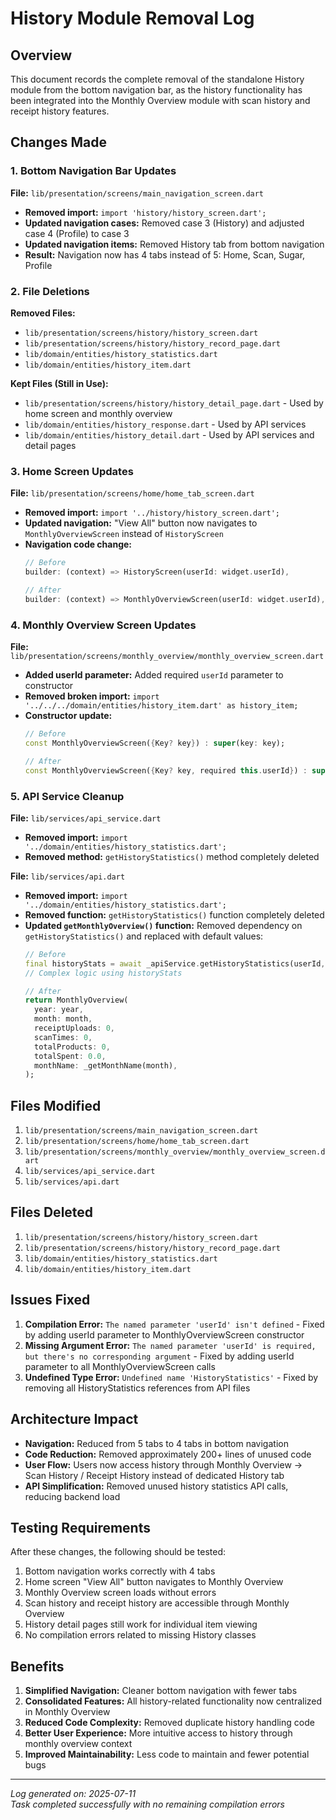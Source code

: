 # History Module Removal Log

## Overview
This document records the complete removal of the standalone History module from the bottom navigation bar, as the history functionality has been integrated into the Monthly Overview module with scan history and receipt history features.

## Changes Made

### 1. Bottom Navigation Bar Updates

**File:** `lib/presentation/screens/main_navigation_screen.dart`

- **Removed import:** `import 'history/history_screen.dart';`
- **Updated navigation cases:** Removed case 3 (History) and adjusted case 4 (Profile) to case 3
- **Updated navigation items:** Removed History tab from bottom navigation
- **Result:** Navigation now has 4 tabs instead of 5: Home, Scan, Sugar, Profile

### 2. File Deletions

**Removed Files:**
- `lib/presentation/screens/history/history_screen.dart`
- `lib/presentation/screens/history/history_record_page.dart`
- `lib/domain/entities/history_statistics.dart`
- `lib/domain/entities/history_item.dart`

**Kept Files (Still in Use):**
- `lib/presentation/screens/history/history_detail_page.dart` - Used by home screen and monthly overview
- `lib/domain/entities/history_response.dart` - Used by API services
- `lib/domain/entities/history_detail.dart` - Used by API services and detail pages

### 3. Home Screen Updates

**File:** `lib/presentation/screens/home/home_tab_screen.dart`

- **Removed import:** `import '../history/history_screen.dart';`
- **Updated navigation:** "View All" button now navigates to `MonthlyOverviewScreen` instead of `HistoryScreen`
- **Navigation code change:**
  ```dart
  // Before
  builder: (context) => HistoryScreen(userId: widget.userId),
  
  // After  
  builder: (context) => MonthlyOverviewScreen(userId: widget.userId),
  ```

### 4. Monthly Overview Screen Updates

**File:** `lib/presentation/screens/monthly_overview/monthly_overview_screen.dart`

- **Added userId parameter:** Added required `userId` parameter to constructor
- **Removed broken import:** `import '../../../domain/entities/history_item.dart' as history_item;`
- **Constructor update:**
  ```dart
  // Before
  const MonthlyOverviewScreen({Key? key}) : super(key: key);
  
  // After
  const MonthlyOverviewScreen({Key? key, required this.userId}) : super(key: key);
  ```

### 5. API Service Cleanup

**File:** `lib/services/api_service.dart`

- **Removed import:** `import '../domain/entities/history_statistics.dart';`
- **Removed method:** `getHistoryStatistics()` method completely deleted

**File:** `lib/services/api.dart`

- **Removed import:** `import '../domain/entities/history_statistics.dart';`
- **Removed function:** `getHistoryStatistics()` function completely deleted
- **Updated `getMonthlyOverview()` function:** Removed dependency on `getHistoryStatistics()` and replaced with default values:
  ```dart
  // Before
  final historyStats = await _apiService.getHistoryStatistics(userId, period: 'month');
  // Complex logic using historyStats
  
  // After
  return MonthlyOverview(
    year: year,
    month: month,
    receiptUploads: 0,
    scanTimes: 0,
    totalProducts: 0,
    totalSpent: 0.0,
    monthName: _getMonthName(month),
  );
  ```

## Files Modified

1. `lib/presentation/screens/main_navigation_screen.dart`
2. `lib/presentation/screens/home/home_tab_screen.dart`
3. `lib/presentation/screens/monthly_overview/monthly_overview_screen.dart`
4. `lib/services/api_service.dart`
5. `lib/services/api.dart`

## Files Deleted

1. `lib/presentation/screens/history/history_screen.dart`
2. `lib/presentation/screens/history/history_record_page.dart`
3. `lib/domain/entities/history_statistics.dart`
4. `lib/domain/entities/history_item.dart`

## Issues Fixed

1. **Compilation Error:** `The named parameter 'userId' isn't defined` - Fixed by adding userId parameter to MonthlyOverviewScreen constructor
2. **Missing Argument Error:** `The named parameter 'userId' is required, but there's no corresponding argument` - Fixed by adding userId parameter to all MonthlyOverviewScreen calls
3. **Undefined Type Error:** `Undefined name 'HistoryStatistics'` - Fixed by removing all HistoryStatistics references from API files

## Architecture Impact

- **Navigation:** Reduced from 5 tabs to 4 tabs in bottom navigation
- **Code Reduction:** Removed approximately 200+ lines of unused code
- **User Flow:** Users now access history through Monthly Overview → Scan History / Receipt History instead of dedicated History tab
- **API Simplification:** Removed unused history statistics API calls, reducing backend load

## Testing Requirements

After these changes, the following should be tested:
1. Bottom navigation works correctly with 4 tabs
2. Home screen "View All" button navigates to Monthly Overview
3. Monthly Overview screen loads without errors
4. Scan history and receipt history are accessible through Monthly Overview
5. History detail pages still work for individual item viewing
6. No compilation errors related to missing History classes

## Benefits

1. **Simplified Navigation:** Cleaner bottom navigation with fewer tabs
2. **Consolidated Features:** All history-related functionality now centralized in Monthly Overview
3. **Reduced Code Complexity:** Removed duplicate history handling code
4. **Better User Experience:** More intuitive access to history through monthly overview context
5. **Improved Maintainability:** Less code to maintain and fewer potential bugs

---

*Log generated on: 2025-07-11*  
*Task completed successfully with no remaining compilation errors*